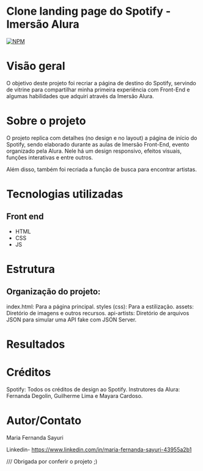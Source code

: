 # Clone landing page do Spotify - Imersão Alura 

[![NPM](https://img.shields.io/npm/l/react)](https://github.com/ma-sayuri/Spotify-Imersao-Front-End/blob/main/LICENSE) 

# Visão geral

O objetivo deste projeto foi recriar a página de destino do Spotify, servindo de vitrine para compartilhar minha primeira experiência com Front-End e algumas habilidades que adquiri através da Imersão Alura.

# Sobre o projeto

O projeto replica com detalhes (no design e no layout) a página de início do Spotify, sendo elaborado durante as aulas de Imersão Front-End, evento organizado pela Alura. Nele há um design responsivo, efeitos visuais, funções interativas e entre outros.

Além disso, também foi recriada a função de busca para encontrar artistas.

# Tecnologias utilizadas
## Front end
- HTML
- CSS
- JS

# Estrutura 
## Organização do projeto:

index.html: Para a página principal.
styles (css): Para a estilização.
assets: Diretório de imagens e outros recursos.
api-artists: Diretório de arquivos JSON para simular uma API fake com JSON Server.

# Resultados




# Créditos

Spotify: Todos os créditos de design ao Spotify.
Instrutores da Alura: Fernanda Degolin, Guilherme Lima e Mayara Cardoso.

# Autor/Contato

Maria Fernanda Sayuri

Linkedin- https://www.linkedin.com/in/maria-fernanda-sayuri-43955a2b1

///
Obrigada por conferir o projeto ;)
